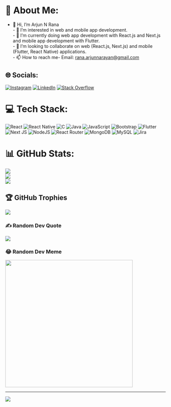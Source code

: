 # 💫 About Me:
- 👋 Hi, I’m Arjun N Rana<br>- 👀 I’m interested in web and mobile app development.<br>- 🌱 I’m currently doing web app development with React.js and Next.js and mobile app development with Flutter.<br>- 💞️ I’m looking to collaborate on web (React.js, Next.js) and mobile (Flutter, React Native) applications.<br>- 📫 How to reach me- Email: rana.arjunnarayan@gmail.com


## 🌐 Socials:
[![Instagram](https://img.shields.io/badge/Instagram-%23E4405F.svg?logo=Instagram&logoColor=white)](https://instagram.com/rana_arjun67) [![LinkedIn](https://img.shields.io/badge/LinkedIn-%230077B5.svg?logo=linkedin&logoColor=white)](https://linkedin.com/in/arjun-narayan-rana) [![Stack Overflow](https://img.shields.io/badge/-Stackoverflow-FE7A16?logo=stack-overflow&logoColor=white)](https://stackoverflow.com/users/16720294) 

# 💻 Tech Stack:
![React](https://img.shields.io/badge/react-%2320232a.svg?style=for-the-badge&logo=react&logoColor=%2361DAFB) ![React Native](https://img.shields.io/badge/react_native-%2320232a.svg?style=for-the-badge&logo=react&logoColor=%2361DAFB) ![C](https://img.shields.io/badge/c-%2300599C.svg?style=for-the-badge&logo=c&logoColor=white) ![Java](https://img.shields.io/badge/java-%23ED8B00.svg?style=for-the-badge&logo=openjdk&logoColor=white) ![JavaScript](https://img.shields.io/badge/javascript-%23323330.svg?style=for-the-badge&logo=javascript&logoColor=%23F7DF1E) ![Bootstrap](https://img.shields.io/badge/bootstrap-%238511FA.svg?style=for-the-badge&logo=bootstrap&logoColor=white) ![Flutter](https://img.shields.io/badge/Flutter-%2302569B.svg?style=for-the-badge&logo=Flutter&logoColor=white) ![Next JS](https://img.shields.io/badge/Next-black?style=for-the-badge&logo=next.js&logoColor=white) ![NodeJS](https://img.shields.io/badge/node.js-6DA55F?style=for-the-badge&logo=node.js&logoColor=white) ![React Router](https://img.shields.io/badge/React_Router-CA4245?style=for-the-badge&logo=react-router&logoColor=white) ![MongoDB](https://img.shields.io/badge/MongoDB-%234ea94b.svg?style=for-the-badge&logo=mongodb&logoColor=white) ![MySQL](https://img.shields.io/badge/mysql-%2300000f.svg?style=for-the-badge&logo=mysql&logoColor=white) ![Jira](https://img.shields.io/badge/jira-%230A0FFF.svg?style=for-the-badge&logo=jira&logoColor=white)
# 📊 GitHub Stats:
![](https://github-readme-stats.vercel.app/api?username=arjunnrana&theme=vue&hide_border=true&include_all_commits=true&count_private=false)<br/>
![](https://github-readme-streak-stats.herokuapp.com/?user=arjunnrana&theme=vue&hide_border=true)<br/>
![](https://github-readme-stats.vercel.app/api/top-langs/?username=arjunnrana&theme=vue&hide_border=true&include_all_commits=true&count_private=false&layout=compact)

## 🏆 GitHub Trophies
![](https://github-profile-trophy.vercel.app/?username=arjunnrana&theme=discord&no-frame=true&no-bg=true&margin-w=4)

### ✍️ Random Dev Quote
![](https://quotes-github-readme.vercel.app/api?type=horizontal&theme=light)

### 😂 Random Dev Meme
<img src='https://randommeme-five.vercel.app/' style="height: 400px;"/>

---
[![](https://visitcount.itsvg.in/api?id=arjunnrana&icon=0&color=8)](https://visitcount.itsvg.in)

<!-- Proudly created with GPRM ( https://gprm.itsvg.in ) -->

